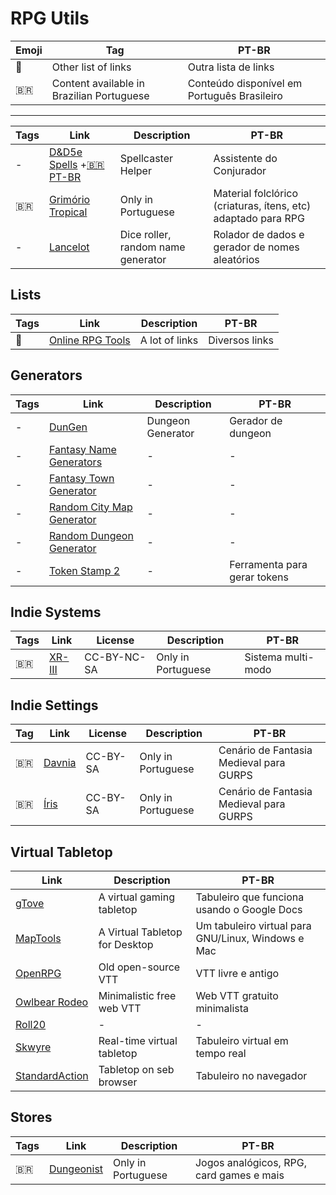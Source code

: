 # RPG Utils

| Emoji | Tag                                       | PT-BR                                       |
| ----- | ----------------------------------------- | ------------------------------------------- |
| 📑    | Other list of links                       | Outra lista de links                        |
| 🇧🇷  | Content available in Brazilian Portuguese | Conteúdo disponível em Português Brasileiro |

---

| Tags | Link                                                                                                              | Description                        | PT-BR                                                         |
| ---- | ----------------------------------------------------------------------------------------------------------------- | ---------------------------------- | ------------------------------------------------------------- |
| -    | [D&D5e Spells](https://dnd5spells.rpgist.net/en/spells) +[🇧🇷 PT-BR](https://dnd5spells.rpgist.net/pt-BR/spells) | Spellcaster Helper                 | Assistente do Conjurador                                      |
| 🇧🇷 | [Grimório Tropical](https://www.grimoriotropical.com.br)                                                          | Only in Portuguese                 | Material folclórico (criaturas, ítens, etc) adaptado para RPG |
| -    | [Lancelot](http://apps.cordeis.com/lancelot/index.html)                                                           | Dice roller, random name generator | Rolador de dados e gerador de nomes aleatórios                |

## Lists

| Tags | Link                                                                     | Description    | PT-BR          |
| ---- | ------------------------------------------------------------------------ | -------------- | -------------- |
| 📑   | [Online RPG Tools](https://rpgmusings.com/online-rpg-tools-master-list/) | A lot of links | Diversos links |

## Generators

| Tags | Link                                                                                        | Description       | PT-BR                        |
| ---- | ------------------------------------------------------------------------------------------- | ----------------- | ---------------------------- |
| -    | [DunGen](https://dungen.app/dungen/)                                                        | Dungeon Generator | Gerador de dungeon           |
| -    | [Fantasy Name Generators](https://www.fantasynamegenerators.com/)                           | -                 | -                            |
| -    | [Fantasy Town Generator](https://donjon.bin.sh/fantasy/town/)                               | -                 | -                            |
| -    | [Random City Map Generator](https://inkwellideas.com/free-tools/random-city-map-generator/) | -                 | -                            |
| -    | [Random Dungeon Generator](https://donjon.bin.sh/fantasy/dungeon/)                          | -                 | -                            |
| -    | [Token Stamp 2](https://rolladvantage.com/tokenstamp/)                                      | -                 | Ferramenta para gerar tokens |

## Indie Systems

| Tags | Link                                        | License     | Description        | PT-BR              |
| ---- | ------------------------------------------- | ----------- | ------------------ | ------------------ |
| 🇧🇷 | [XR-III](http://wiki.cordeis.com/xr3/start) | CC-BY-NC-SA | Only in Portuguese | Sistema multi-modo |

## Indie Settings

| Tag  | Link                                          | License  | Description        | PT-BR                                   |
| ---- | --------------------------------------------- | -------- | ------------------ | --------------------------------------- |
| 🇧🇷 | [Davnia](https://rpg.fandom.com/wiki/Davnia)  | CC-BY-SA | Only in Portuguese | Cenário de Fantasia Medieval para GURPS |
| 🇧🇷 | [Íris](https://rpg.fandom.com/wiki/%C3%8Dris) | CC-BY-SA | Only in Portuguese | Cenário de Fantasia Medieval para GURPS |

## Virtual Tabletop

| Link                                                  | Description                    | PT-BR                                              |
| ----------------------------------------------------- | ------------------------------ | -------------------------------------------------- |
| [gTove](https://github.com/RobRendell/gTove)          | A virtual gaming tabletop      | Tabuleiro que funciona usando o Google Docs        |
| [MapTools](https://www.rptools.net/toolbox/maptool/)  | A Virtual Tabletop for Desktop | Um tabuleiro virtual para GNU/Linux, Windows e Mac |
| [OpenRPG](http://www.rpgobjects.com/index.php?c=orpg) | Old open-source VTT            | VTT livre e antigo                                 |
| [Owlbear Rodeo](https://www.owlbear.rodeo)            | Minimalistic free web VTT      | Web VTT gratuito minimalista                       |
| [Roll20](https://roll20.net)                          | -                              | -                                                  |
| [Skwyre](https://www.nbos.com/products/skwyre)        | Real-time virtual tabletop     | Tabuleiro virtual em tempo real                    |
| [StandardAction](https://standardaction.net)          | Tabletop on seb browser        | Tabuleiro no navegador                             |

## Stores

| Tags | Link                                 | Description        | PT-BR                                    |
| ---- | ------------------------------------ | ------------------ | ---------------------------------------- |
| 🇧🇷 | [Dungeonist](https://dungeonist.com) | Only in Portuguese | Jogos analógicos, RPG, card games e mais |